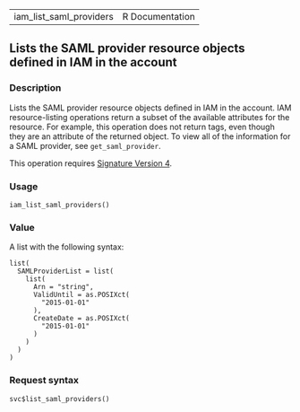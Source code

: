 <table style="width: 100%;">
<tbody>
<tr class="odd">
<td>iam_list_saml_providers</td>
<td style="text-align: right;">R Documentation</td>
</tr>
</tbody>
</table>

## Lists the SAML provider resource objects defined in IAM in the account

### Description

Lists the SAML provider resource objects defined in IAM in the account.
IAM resource-listing operations return a subset of the available
attributes for the resource. For example, this operation does not return
tags, even though they are an attribute of the returned object. To view
all of the information for a SAML provider, see `get_saml_provider`.

This operation requires [Signature Version
4](https://docs.aws.amazon.com/IAM/latest/UserGuide/reference_aws-signing.html).

### Usage

    iam_list_saml_providers()

### Value

A list with the following syntax:

    list(
      SAMLProviderList = list(
        list(
          Arn = "string",
          ValidUntil = as.POSIXct(
            "2015-01-01"
          ),
          CreateDate = as.POSIXct(
            "2015-01-01"
          )
        )
      )
    )

### Request syntax

    svc$list_saml_providers()
